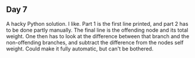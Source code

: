 ## Day 7

A hacky Python solution. I like. Part 1 is the first line printed, and part 2
has to be done partly manually. The final line is the offending node and its
total weight. One then has to look at the difference between that branch and the
non-offending branches, and subtract the difference from the nodes self weight. Could make
it fully automatic, but can't be bothered.
